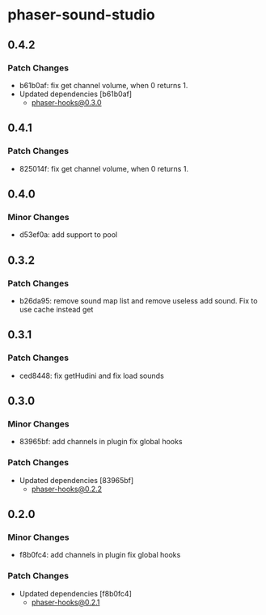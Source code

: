 # phaser-sound-studio

## 0.4.2

### Patch Changes

- b61b0af: fix get channel volume, when 0 returns 1.
- Updated dependencies [b61b0af]
  - phaser-hooks@0.3.0

## 0.4.1

### Patch Changes

- 825014f: fix get channel volume, when 0 returns 1.

## 0.4.0

### Minor Changes

- d53ef0a: add support to pool

## 0.3.2

### Patch Changes

- b26da95: remove sound map list and remove useless add sound. Fix to use cache instead get

## 0.3.1

### Patch Changes

- ced8448: fix getHudini and fix load sounds

## 0.3.0

### Minor Changes

- 83965bf: add channels in plugin
  fix global hooks

### Patch Changes

- Updated dependencies [83965bf]
  - phaser-hooks@0.2.2

## 0.2.0

### Minor Changes

- f8b0fc4: add channels in plugin
  fix global hooks

### Patch Changes

- Updated dependencies [f8b0fc4]
  - phaser-hooks@0.2.1
